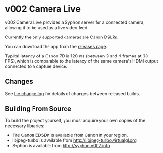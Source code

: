 v002 Camera Live
================

v002 Camera Live provides a Syphon server for a connected camera, allowing it to be used as a live video feed.

Currently the only supported cameras are Canon DSLRs.

You can download the app from the [releases page](https://github.com/v002/v002-Camera-Live/releases).

Typical latency of a Canon 7D is 120 ms (between 3 and 4 frames at 30 FPS), which is comparable to the latency of the same camera's HDMI output connected to a capture device.

Changes
-------

See [the change log](https://github.com/v002/v002-Camera-Live/blob/master/CHANGES.md) for details of changes between released builds.

Building From Source
--------------------

To build the project yourself, you must acquire your own copies of the necessary libraries:

 - The Canon EDSDK is available from Canon in your region.
 - libjpeg-turbo is available from http://libjpeg-turbo.virtualgl.org
 - Syphon is available from http://syphon.v002.info
